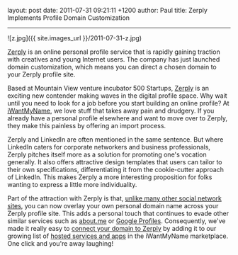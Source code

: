 layout: post
date: 2011-07-31 09:21:11 +1200
author: Paul
title: Zerply Implements Profile Domain Customization



----

![z.jpg]({{ site.images_url }}/2011-07-31-z.jpg)

[Zerply](http://zerply.com) is an online personal profile service that is rapidly gaining traction with creatives and young Internet users. The company has just launched domain customization, which means you can direct a chosen domain to your Zerply profile site.

Based at Mountain View venture incubator 500 Startups, [Zerply](http://zerply.com/) is an exciting new contender making waves in the digital profile space. Why wait until you need to look for a job before you start building an online profile? At [iWantMyName](https://iwantmyname.com), we love stuff that takes away pain and drudgery. If you already have a personal profile elsewhere and want to move over to Zerply, they make this painless by offering an import process. 

Zerply and LinkedIn are often mentioned in the same sentence. But where LinkedIn caters for corporate networkers and business professionals, Zerply pitches itself more as a solution for promoting one's vocation generally. It also offers attractive design templates that users can tailor to their own specifications, differentiating it from the cookie-cutter approach of LinkedIn. This makes Zerply a more interesting proposition for folks wanting to express a little more individuality. 

Part of the attraction with Zerply is that, [unlike many other social network sites](http://www.zerply.com/premium/custom_domains), you can now overlay your own personal domain name across your Zerply profile site. This adds a personal touch that continues to evade other similar services such as [about.me](http://about.me) or [Google Profiles](http://profiles.google.com). Consequently, we've made it really easy to [connect your domain to Zerply](https://iwantmyname.com/services/personal-profile/domain-customize-zerply) by adding it to our growing list of [hosted services and apps](https://iwantmyname.com/services) in the iWantMyName marketplace. One click and you're away laughing!
